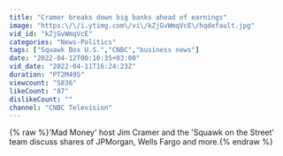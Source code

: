```yaml
---
title: "Cramer breaks down big banks ahead of earnings"
image: "https:\/\/i.ytimg.com\/vi\/kZjGvWmqVcE\/hqdefault.jpg"
vid_id: "kZjGvWmqVcE"
categories: "News-Politics"
tags: ["Squawk Box U.S.","CNBC","business news"]
date: "2022-04-12T00:10:35+03:00"
vid_date: "2022-04-11T16:24:23Z"
duration: "PT2M49S"
viewcount: "5836"
likeCount: "87"
dislikeCount: ""
channel: "CNBC Television"
---
```

{% raw %}'Mad Money' host Jim Cramer and the 'Squawk on the Street' team discuss shares of JPMorgan, Wells Fargo and more.{% endraw %}
